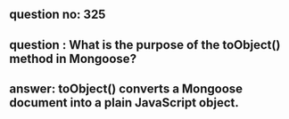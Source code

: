
      
## question no: 325

## question : What is the purpose of the toObject() method in Mongoose?

## answer: toObject() converts a Mongoose document into a plain JavaScript object.
      
